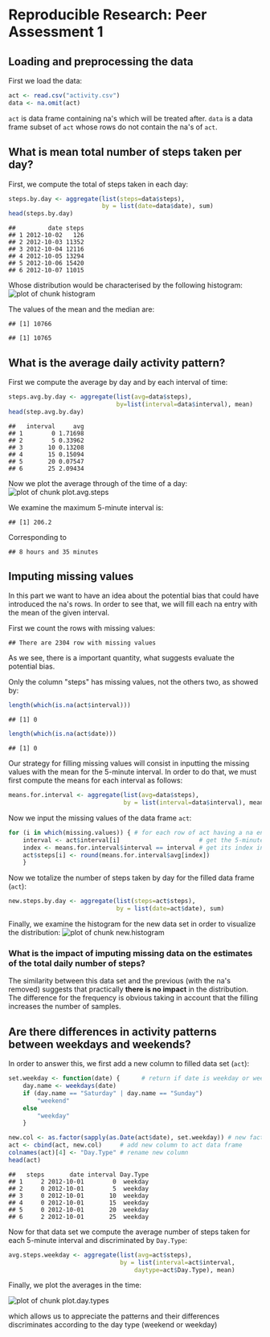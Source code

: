 # Reproducible Research: Peer Assessment 1


## Loading and preprocessing the data

First we load the data:


```r
act <- read.csv("activity.csv")
data <- na.omit(act)  
```
`act` is data frame containing na's which will be treated after. `data`
is a data frame subset of `act` whose rows do not contain the na's of
`act`.


## What is mean total number of steps taken per day?

First, we compute the total of steps taken in each day:

```r
steps.by.day <- aggregate(list(steps=data$steps),
                          by = list(date=data$date), sum)
head(steps.by.day)
```

```
##         date steps
## 1 2012-10-02   126
## 2 2012-10-03 11352
## 3 2012-10-04 12116
## 4 2012-10-05 13294
## 5 2012-10-06 15420
## 6 2012-10-07 11015
```

Whose distribution would be characterised by the following histogram:
![plot of chunk histogram](figure/histogram.png) 

The values of the mean and the median are:

```
## [1] 10766
```

```
## [1] 10765
```

## What is the average daily activity pattern?

First we compute the average by day and by each interval of time:

```r
steps.avg.by.day <- aggregate(list(avg=data$steps),
                              by=list(interval=data$interval), mean)
head(step.avg.by.day)
```

```
##   interval     avg
## 1        0 1.71698
## 2        5 0.33962
## 3       10 0.13208
## 4       15 0.15094
## 5       20 0.07547
## 6       25 2.09434
```

Now we plot the average through of the time of a day:
![plot of chunk plot.avg.steps](figure/plot.avg.steps.png) 

We examine the maximum 5-minute interval is:

```
## [1] 206.2
```
Corresponding to

```
## 8 hours and 35 minutes
```


## Imputing missing values

In this part we want to have an idea about the potential bias that could
have introduced the na's rows. In order to see that, we will fill each
na entry with the mean of the given interval.

First we count the rows with missing values:

```
## There are 2304 row with missing values
```
As we see, there is a important quantity, what suggests evaluate the
potential bias.

Only the column "steps" has missing values, not the others two, as showed
by:

```r
length(which(is.na(act$interval)))
```

```
## [1] 0
```

```r
length(which(is.na(act$date)))
```

```
## [1] 0
```

Our strategy for filling missing values will consist in inputting the
missing values with the mean for the 5-minute interval. In order to do
that, we must first compute the means for each interval as follows:

```r
means.for.interval <- aggregate(list(avg=data$steps),
                                by = list(interval=data$interval), mean)
```

Now we input the missing values of the data frame `act`:

```r
for (i in which(missing.values)) { # for each row of act having a na entry
    interval <- act$interval[i]                      # get the 5-minute interval
    index <- means.for.interval$interval == interval # get its index in means
    act$steps[i] <- round(means.for.interval$avg[index]) 
    }
```

Now we totalize the number of steps taken by day for the filled data
frame (`act`):

```r
new.steps.by.day <- aggregate(list(steps=act$steps),
                              by = list(date=act$date), sum)
```

Finally, we examine the histogram for the new data set in order to
visualize the distribution:
![plot of chunk new.histogram](figure/new.histogram.png) 

### What is the impact of imputing missing data on the estimates of the total daily number of steps?

The similarity between this data set and the previous (with the na's
removed) suggests that practically **there is no impact** in the
distribution. The difference for the frequency is obvious taking in
account that the filling increases the number of samples.


## Are there differences in activity patterns between weekdays and weekends?

In order to answer this, we first add a new column to filled data set
(`act`):

```r
set.weekday <- function(date) {      # return if date is weekday or weekend
    day.name <- weekdays(date)
    if (day.name == "Saturday" | day.name == "Sunday")
        "weekend"
    else
        "weekday"
    }

new.col <- as.factor(sapply(as.Date(act$date), set.weekday)) # new factor column
act <- cbind(act, new.col)     # add new column to act data frame
colnames(act)[4] <- "Day.Type" # rename new column
head(act)
```

```
##   steps       date interval Day.Type
## 1     2 2012-10-01        0  weekday
## 2     0 2012-10-01        5  weekday
## 3     0 2012-10-01       10  weekday
## 4     0 2012-10-01       15  weekday
## 5     0 2012-10-01       20  weekday
## 6     2 2012-10-01       25  weekday
```

Now for that data set we compute the average number of steps taken for
each 5-minute interval and discriminated by `Day.Type`:

```r
avg.steps.weekday <- aggregate(list(avg=act$steps),
                               by = list(interval=act$interval,
                                   daytype=act$Day.Type), mean)
```

Finally, we plot the averages in the time:

![plot of chunk plot.day.types](figure/plot.day.types.png) 

which allows us to appreciate the patterns and their differences
discriminates according to the day type (weekend or weekday)
